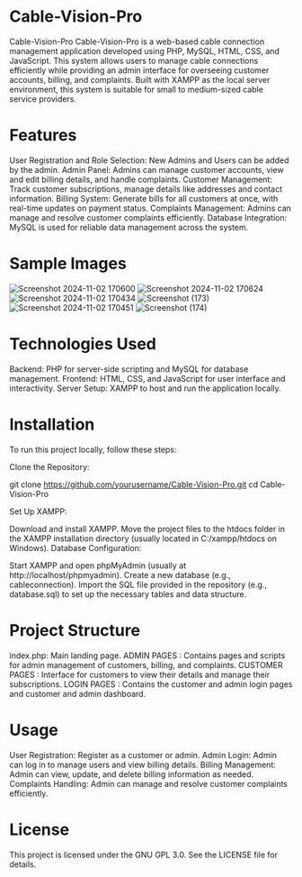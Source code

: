 # Cable-Vision-Pro

Cable-Vision-Pro
Cable-Vision-Pro is a web-based cable connection management application developed using PHP, MySQL, HTML, CSS, and JavaScript. This system allows users to manage cable connections efficiently while providing an admin interface for overseeing customer accounts, billing, and complaints. Built with XAMPP as the local server environment, this system is suitable for small to medium-sized cable service providers.

# Features
User Registration and Role Selection: New Admins and Users can be added by the admin.
Admin Panel: Admins can manage customer accounts, view and edit billing details, and handle complaints.
Customer Management: Track customer subscriptions, manage details like addresses and contact information.
Billing System: Generate bills for all customers at once, with real-time updates on payment status.
Complaints Management: Admins can manage and resolve customer complaints efficiently.
Database Integration: MySQL is used for reliable data management across the system.


# Sample Images


![Screenshot 2024-11-02 170600](https://github.com/user-attachments/assets/661649ac-0a6e-4511-9c3b-e00d2ede3346)
![Screenshot 2024-11-02 170624](https://github.com/user-attachments/assets/3462551d-2a94-4caf-8172-62b9b0870acc)
![Screenshot 2024-11-02 170434](https://github.com/user-attachments/assets/3d478a3e-4800-4af0-ab10-fca21764631b)
![Screenshot (173)](https://github.com/user-attachments/assets/03f11521-498e-4966-bfdd-e5f4f0844f97)
![Screenshot 2024-11-02 170451](https://github.com/user-attachments/assets/0012d680-c923-4bfe-9a84-be5b5cfa1242)
![Screenshot (174)](https://github.com/user-attachments/assets/506766c0-2fe5-450c-850f-7fc7a1106bf6)



# Technologies Used
Backend: PHP for server-side scripting and MySQL for database management.
Frontend: HTML, CSS, and JavaScript for user interface and interactivity.
Server Setup: XAMPP to host and run the application locally.

# Installation
To run this project locally, follow these steps:

Clone the Repository:

git clone https://github.com/yourusername/Cable-Vision-Pro.git
cd Cable-Vision-Pro

Set Up XAMPP:

Download and install XAMPP.
Move the project files to the htdocs folder in the XAMPP installation directory (usually located in C:/xampp/htdocs on Windows).
Database Configuration:

Start XAMPP and open phpMyAdmin (usually at http://localhost/phpmyadmin).
Create a new database (e.g., cableconnection).
Import the SQL file provided in the repository (e.g., database.sql) to set up the necessary tables and data structure.

# Project Structure
index.php: Main landing page.
ADMIN PAGES : Contains pages and scripts for admin management of customers, billing, and complaints.
CUSTOMER PAGES : Interface for customers to view their details and manage their subscriptions.
LOGIN PAGES : Contains the customer and admin login pages and customer and admin dashboard.

# Usage
User Registration: Register as a customer or admin.
Admin Login: Admin can log in to manage users and view billing details.
Billing Management: Admin can view, update, and delete billing information as needed.
Complaints Handling: Admin can manage and resolve customer complaints efficiently.

# License
This project is licensed under the GNU GPL 3.0. See the LICENSE file for details.
